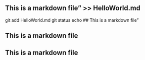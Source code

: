 ## This is a markdown file” >> HelloWorld.md
git add HelloWorld.md
git status
echo ## This is a markdown file”
## This is a markdown file
## This is a markdown file
